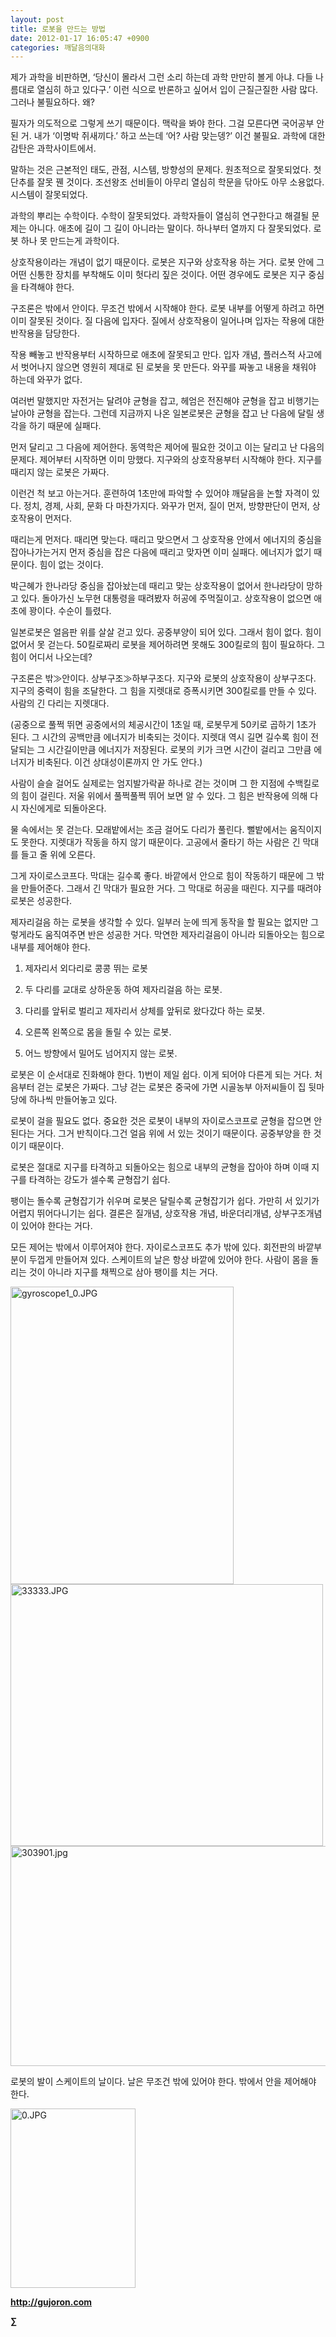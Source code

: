 ```yaml
---
layout: post
title: 로봇을 만드는 방법
date: 2012-01-17 16:05:47 +0900
categories: 깨달음의대화
---
```

  
제가 과학을 비판하면, ‘당신이 몰라서 그런 소리 하는데 과학 만만히 볼게 아냐. 다들 나름대로 열심히 하고 있다구.’ 이런 식으로 반론하고 싶어서 입이 근질근질한 사람 많다. 그러나 불필요하다. 왜? 

필자가 의도적으로 그렇게 쓰기 때문이다. 맥락을 봐야 한다. 그걸 모른다면 국어공부 안 된 거. 내가 ‘이명박 쥐새끼다.’ 하고 쓰는데 ‘어? 사람 맞는뎅?’ 이건 불필요. 과학에 대한 감탄은 과학사이트에서. 

말하는 것은 근본적인 태도, 관점, 시스템, 방향성의 문제다. 원초적으로 잘못되었다. 첫 단추를 잘못 꿴 것이다. 조선왕조 선비들이 아무리 열심히 학문을 닦아도 아무 소용없다. 시스템이 잘못되었다. 

과학의 뿌리는 수학이다. 수학이 잘못되었다. 과학자들이 열심히 연구한다고 해결될 문제는 아니다. 애초에 길이 그 길이 아니라는 말이다. 하나부터 열까지 다 잘못되었다. 로봇 하나 못 만드는게 과학이다. 

상호작용이라는 개념이 없기 때문이다. 로봇은 지구와 상호작용 하는 거다. 로봇 안에 그 어떤 신통한 장치를 부착해도 이미 헛다리 짚은 것이다. 어떤 경우에도 로봇은 지구 중심을 타격해야 한다. 

구조론은 밖에서 안이다. 무조건 밖에서 시작해야 한다. 로봇 내부를 어떻게 하려고 하면 이미 잘못된 것이다. 질 다음에 입자다. 질에서 상호작용이 일어나며 입자는 작용에 대한 반작용을 담당한다. 

작용 빼놓고 반작용부터 시작하므로 애초에 잘못되고 만다. 입자 개념, 플러스적 사고에서 벗어나지 않으면 영원히 제대로 된 로봇을 못 만든다. 와꾸를 짜놓고 내용을 채워야 하는데 와꾸가 없다. 

여러번 말했지만 자전거는 달려야 균형을 잡고, 헤엄은 전진해야 균형을 잡고 비행기는 날아야 균형을 잡는다. 그런데 지금까지 나온 일본로봇은 균형을 잡고 난 다음에 달릴 생각을 하기 때문에 실패다. 

먼저 달리고 그 다음에 제어한다. 동역학은 제어에 필요한 것이고 이는 달리고 난 다음의 문제다. 제어부터 시작하면 이미 망했다. 지구와의 상호작용부터 시작해야 한다. 지구를 때리지 않는 로봇은 가짜다. 

이런건 척 보고 아는거다. 훈련하여 1초만에 파악할 수 있어야 깨달음을 논할 자격이 있다. 정치, 경제, 사회, 문화 다 마찬가지다. 와꾸가 먼저, 질이 먼저, 방향판단이 먼저, 상호작용이 먼저다. 

때리는게 먼저다. 때리면 맞는다. 때리고 맞으면서 그 상호작용 안에서 에너지의 중심을 잡아나가는거지 먼저 중심을 잡은 다음에 때리고 맞자면 이미 실패다. 에너지가 없기 때문이다. 힘이 없는 것이다. 

박근혜가 한나라당 중심을 잡아놨는데 때리고 맞는 상호작용이 없어서 한나라당이 망하고 있다. 돌아가신 노무현 대통령을 때려봤자 허공에 주먹질이고. 상호작용이 없으면 애초에 꽝이다. 수순이 틀렸다. 

일본로봇은 얼음판 위를 살살 걷고 있다. 공중부양이 되어 있다. 그래서 힘이 없다. 힘이 없어서 못 걷는다. 50킬로짜리 로봇을 제어하려면 못해도 300킬로의 힘이 필요하다. 그 힘이 어디서 나오는데? 

구조론은 밖≫안이다. 상부구조≫하부구조다. 지구와 로봇의 상호작용이 상부구조다. 지구의 중력이 힘을 조달한다. 그 힘을 지렛대로 증폭시키면 300킬로를 만들 수 있다. 사람의 긴 다리는 지렛대다. 



(공중으로 풀쩍 뛰면 공중에서의 체공시간이 1초일 때, 로봇무게 50키로 곱하기 1초가 된다. 그 시간의 공백만큼 에너지가 비축되는 것이다. 지렛대 역시 길면 길수록 힘이 전달되는 그 시간길이만큼 에너지가 저장된다. 로봇의 키가 크면 시간이 걸리고 그만큼 에너지가 비축된다. 이건 상대성이론까지 안 가도 안다.)

사람이 슬슬 걸어도 실제로는 엄지발가락끝 하나로 걷는 것이며 그 한 지점에 수백킬로의 힘이 걸린다. 저울 위에서 풀쩍풀쩍 뛰어 보면 알 수 있다. 그 힘은 반작용에 의해 다시 자신에게로 되돌아온다. 

물 속에서는 못 걷는다. 모래밭에서는 조금 걸어도 다리가 풀린다. 뻘밭에서는 움직이지도 못한다. 지렛대가 작동을 하지 않기 때문이다. 고공에서 줄타기 하는 사람은 긴 막대를 들고 줄 위에 오른다. 

그게 자이로스코프다. 막대는 길수록 좋다. 바깥에서 안으로 힘이 작동하기 때문에 그 밖을 만들어준다. 그래서 긴 막대가 필요한 거다. 그 막대로 허공을 때린다. 지구를 때려야 로봇은 성공한다. 

제자리걸음 하는 로봇을 생각할 수 있다. 일부러 눈에 띄게 동작을 할 필요는 없지만 그렇게라도 움직여주면 반은 성공한 거다. 막연한 제자리걸음이 아니라 되돌아오는 힘으로 내부를 제어해야 한다. 

1) 제자리서 외다리로 콩콩 뛰는 로봇 

  
2) 두 다리를 교대로 상하운동 하여 제자리걸음 하는 로봇.   
3) 다리를 앞뒤로 벌리고 제자리서 상체를 앞뒤로 왔다갔다 하는 로봇.   
4) 오른쪽 왼쪽으로 몸을 돌릴 수 있는 로봇.   
5) 어느 방향에서 밀어도 넘어지지 않는 로봇. 



로봇은 이 순서대로 진화해야 한다. 1)번이 제일 쉽다. 이게 되어야 다른게 되는 거다. 처음부터 걷는 로봇은 가짜다. 그냥 걷는 로봇은 중국에 가면 시골농부 아저씨들이 집 뒷마당에 하나씩 만들어놓고 있다.



로봇이 걸을 필요도 없다. 중요한 것은 로봇이 내부의 자이로스코프로 균형을 잡으면 안 된다는 거다. 그거 반칙이다.그건 얼음 위에 서 있는 것이기 때문이다. 공중부양을 한 것이기 때문이다. 



로봇은 절대로 지구를 타격하고 되돌아오는 힘으로 내부의 균형을 잡아야 하며 이때 지구를 타격하는 강도가 셀수록 균형잡기 쉽다. 

팽이는 돌수록 균형잡기가 쉬우며 로봇은 달릴수록 균형잡기가 쉽다. 가만히 서 있기가 어렵지 뛰어다니기는 쉽다. 결론은 질개념, 상호작용 개념, 바운더리개념, 상부구조개념이 있어야 한다는 거다. 



모든 제어는 밖에서 이루어져야 한다. 자이로스코프도 추가 밖에 있다. 회전판의 바깥부분이 두껍게 만들어져 있다. 스케이트의 날은 항상 바깥에 있어야 한다. 사람이 몸을 돌리는 것이 아니라 지구를 채찍으로 삼아 팽이를 치는 거다.   




 <img alt="gyroscope1_0.JPG" src="assets/attach/images/198/021/230/gyroscope1_0.JPG" width="357" height="476" />



<img alt="33333.JPG" src="assets/attach/images/198/021/230/33333.JPG" width="500" height="419" />



 <img alt="303901.jpg" src="assets/attach/images/198/021/230/303901.jpg" width="562" height="352" />



로봇의 발이 스케이트의 날이다. 날은 무조건 밖에 있어야 한다. 밖에서 안을 제어해야 한다. 









<a href="?mid=book_minus&act=dispBoardWrite" target="_self"><img alt="0.JPG" src="assets/attach/images/198/668/222/0.JPG" width="200" height="287" /> </a>


  






**http://gujoron.com**  


**∑**
